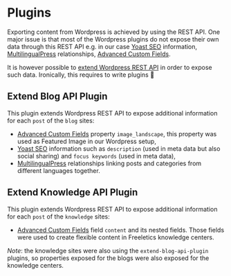 # Plugins

Exporting content from Wordpress is achieved by using the REST API. One major issue is that most of the Wordpress plugins do not expose their own data through this REST API e.g. in our case [Yoast SEO][] information, [MultilingualPress][] relationships, [Advanced Custom Fields][].

It is however possible to [extend Wordpress REST API][] in order to expose such data. Ironically, this requires to write plugins :tada:

## Extend Blog API Plugin

This plugin extends Wordpress REST API to expose additional information for each `post` of the `blog` sites:

* [Advanced Custom Fields][] property `image_landscape`, this property was used as Featured Image in our Wordpress setup,
* [Yoast SEO][] information such as `description` (used in meta data but also social sharing) and `focus keywords` (used in meta data),
* [MultilingualPress][] relationships linking posts and categories from different languages together.

## Extend Knowledge API Plugin

This plugin extends Wordpress REST API to expose additional information for each `post` of the `knowledge` sites:

* [Advanced Custom Fields][] field `content` and its nested fields. Those fields were used to create flexible content in Freeletics knowledge centers.

*Note*: the knowledge sites were also using the `extend-blog-api-plugin` plugins, so properties exposed for the blogs were also exposed for the knowledge centers.

[node-wpapi]: https://github.com/WP-API/node-wpapi
[extend Wordpress REST API]: https://developer.wordpress.org/rest-api/extending-the-rest-api/
[Yoast SEO]: https://wordpress.org/plugins/wordpress-seo/
[Advanced Custom Fields]: https://wordpress.org/plugins/advanced-custom-fields/
[MultilingualPress]: https://wordpress.org/plugins/multilingual-press/
